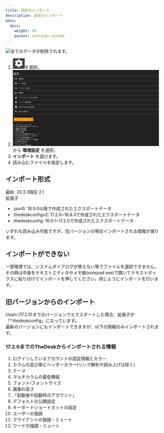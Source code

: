 ```yaml
---
title: 設定のインポート
description: 設定のインポート
menu:
  docs:
    weight: 30
    parent: settings-system
---
```

<img src="https://twemoji.maxcdn.com/v/12.1.6/72x72/26a0.png" width="20">全てのデータが削除されます。

1. ![settings1](https://raw.githubusercontent.com/cutls/TheDeskDocs/master/media/settings1.png)を選択。
1. ![settings2](https://raw.githubusercontent.com/cutls/TheDeskDocs/master/media/settings2.png)から __環境設定__ を選択。
1. __インポート__ を選びます。
1. 読み込むファイルを指定します。
  
## インポート形式
最新: 20.3.3現在 2.1  
拡張子

* .json5: 18.9.0以降で作成されたエクスポートデータ
* .thedeskconfigv2: 17.2.0~18.8.3で作成されたエクスポートデータ
* .thedeskconfig: 16.0.1~17.2.0で作成されたエクスポートデータ

いずれも読み込み可能ですが、旧バージョンの場合インポートされる情報が減ります。

## インポートができない
一部環境では、システムダイアログが使えない等でファイルを選択できません。
その時は中身をテキストエディタやメモ帳(notepad.exe)で開いてテキストボックスに貼り付けてインポートを押してください。同じようにインポートを行います。

## 旧バージョンからのインポート
Usain (17.2.0)までのバージョンでエクスポートした場合、拡張子が「\*.thedeskconfig」になっています。  
最新のバージョンにもインポートできますが、以下の情報のみインポートされます。

### 17.2.0までのTheDeskからインポートされる情報
1. ログインしているアカウントの認証情報とカラー
1. カラムの並び順とヘッダーカラー(リンク解析や読み上げは除く)
1. テーマ
1. マルチカラムの最低横幅
1. フォント/フォントサイズ
1. 画像の高さ
1. 「起動後や起動時のアカウント」
1. デフォルトの公開設定
1. キーボードショートカットの設定
1. ユーザーの強調
1. クライアントの強調・ミュート
1. ワードの強調・ミュート